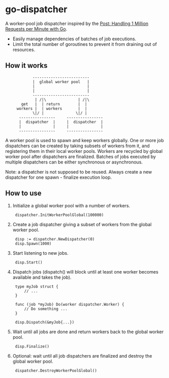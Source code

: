 # go-dispatcher
A worker-pool job dispatcher inspired by the [Post: Handling 1 Million Requests per Minute with Go](http://marcio.io/2015/07/handling-1-million-requests-per-minute-with-golang/).

* Easily manage dependencies of batches of job executions.
* Limit the total number of goroutines to prevent it from draining out of resources.

## How it works

                -------------------------
                |  global worker pool   |
                |                       |
                |                       |
                -------------------------
                 | /|\              | /|\
           get   |  | return        |  |
         workers |  | workers       |  |
                \|/ |              \|/ |
          ----------------     ----------------
          |  dispatcher  |     |  dispatcher  |
          |              |     |              |
          ----------------     ----------------

A worker pool is used to spawn and keep workers globally. One or more job dispatchers can be created by taking subsets of workers from it, and registering them in their local worker pools. Workers are recycled by global worker pool after dispatchers are finalized. Batches of jobs executed by multiple dispatchers can be either synchronous or asynchronous.

Note: a dispatcher is not supposed to be reused. Always create a new dispatcher for one spawn - finalize execution loop.

## How to use

1. Initialize a global worker pool with a number of workers.

        dispatcher.InitWorkerPoolGlobal(100000)

2. Create a job dispatcher giving a subset of workers from the global worker pool.

        disp := dispatcher.NewDispatcher(0)
        disp.Spawn(1000)

3. Start listening to new jobs.

        disp.Start()

4. Dispatch jobs (dispatch() will block until at least one worker becomes available and takes the job).

        type myJob struct {
            // ...
        }

        func (job *myJob) Do(worker dispatcher.Worker) {
            // Do something ...
        }

        disp.Dispatch(&myJob{...})

5. Wait until all jobs are done and return workers back to the global worker pool.

        disp.Finalize()

6. Optional: wait until all job dispatchers are finalized and destroy the global worker pool.

        dispatcher.DestroyWorkerPoolGlobal()
